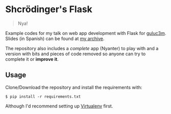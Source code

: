 # Shcrödinger's Flask

> Nya!

Example codes for my talk on web app development with Flask for
[guluc3m](http://gul.es). Slides (in Spanish) can be found at [my
archive](http://archive.rmedgar.com/talks/schrodingers_flask).

The repository also includes a *complete* app (Nyanter) to play with and
a version with bits and pieces of code removed so anyone can try to complete it
or **improve it**.

## Usage

Clone/Download the repository and install the requirements with:

~~~shell
$ pip install -r requirements.txt
~~~

Although I'd recommend setting up
[Virtualenv](https://virtualenv.readthedocs.org/en/latest/) first.
